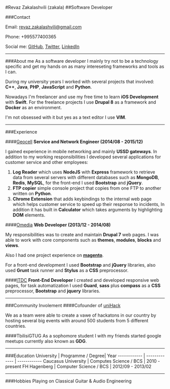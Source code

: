 #Revaz Zakalashvili (zakala)
##Software Developer

###Contact

Email: <revaz.zakalashvili@gmail.com>

Phone: +995577400365

Social me: [GitHub](https://github.com/revazi), [Twitter](https://twitter.com/rzakala), [LinkedIn](https://www.linkedin.com/in/revazi)

---

###About me
As a software developer I mainly try not to be a technology specific and get my hands on as many intereseting frameworks and tools as I can.

During my university years I worked with several projects that involved: **C++**, **Java**, **PHP**, **JavaScript** and **Python**.

Nowadays I'm freelancer and use my free time to learn **iOS Development** with **Swift**. For the freelance projects I use **Drupal 8** as a framework and **Docker** as an environment.

I'm not obsessed with it but yes as a text editor I use **VIM**.


----


###Experience


####[Geocell](http://geocell.ge) 
**Service and Network Engineer (2014/08 - 2015/12)**

I gained experience in mobile networking and mainly **USSD gateways**. In addition to my working responsibilities I developed several applications for customer service and other employees:

1.	**Log Reader** which uses **NodeJS** with **Express** framework to retrieve data from several servers with different databases such as **MongoDB**, **Redis**, **MySQL**, for the front-end I used **Bootstrap** and **jQuery**.
2.	**FTP copier** simple console project that copies from one FTP to another written on **Python**.
3.	**Chrome Extension** that adds keybindings to the internal web page which helps customer service to speed up their response to incidents, In addition it has built in **Calculator** which takes arguments by highlighting **DOM** elements.


####[Omedia](http://omedia.ge)
**Web Developer (2013/12 - 2014/08)**

My responsibilities was to create and maintain **Drupal 7** web pages. I was able to work with core components such as **themes**, **modules**, **blocks** and **views**.

Also I had one project experience on **[magento](https://magento.com)**.

For a front-end development I used **Bootstrap** and **jQuery** libraries, also used **Grunt** task runner and **Stylus** as a **CSS** preprocessor.


####[ITDC](http://itdc.ge)
**Front-End Developer**
I created and developed responsive web pages, for task automatization I used **Guard**, **sass** plus  **compass** as a **CSS** preprocessor, **Bootstrap** and **jquery** libraries.

----


###Community Involement
####Cofounder of [uniHack](http://unihack.io)

We as a team were able to create a vawe of hackatons in our country by hosting several big events with around 500 students from 5 different countries.

####TbilisiGTUG
As a sophomore student I with my friends started google meetups currently also known as **GDG**.


----


###Education
University | Programme / Degree| Year
------------ | ------------- | ------------
Caucasus University | Computes Science / BCS | 2010 - present
FH Hagenberg | Computer Science / BCS  | 2012/09 - 2013/02

----


###Hobbies
Playing on Classical Guitar & Audio Engineering
